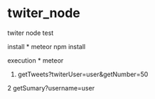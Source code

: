# twiter_node
twiter node test

install
    * meteor npm install
    
execution
    * meteor
    
1. getTweets?twiterUser=user&getNumber=50

2  getSumary?username=user
